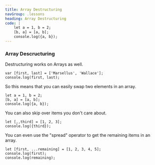 ```yaml
---
title: Array Destructuring
navGroup: .lessons
heading: Array Destructuring
code: |
    let a = 1, b = 2;
    [b, a] = [a, b];
    console.log({a, b});
---
```


### Array Descructuring
Destructuring works on Arrays as well.

```
var [first, last] = ['Marsellus', 'Wallace'];
console.log(first, last);
```

So this means that you can easily swap two elements in an array.
```
let a = 1, b = 2;
[b, a] = [a, b];
console.log({a, b});
```

You can also skip over items you don't care about.
```
let [,,third] = [1, 2, 3];
console.log({third});
```

You can even use the "spread" operator to get the remaining items in an array.
```
let [first, ...remaining] = [1, 2, 3, 4, 5];
console.log(first);
console.log(remaining);
```